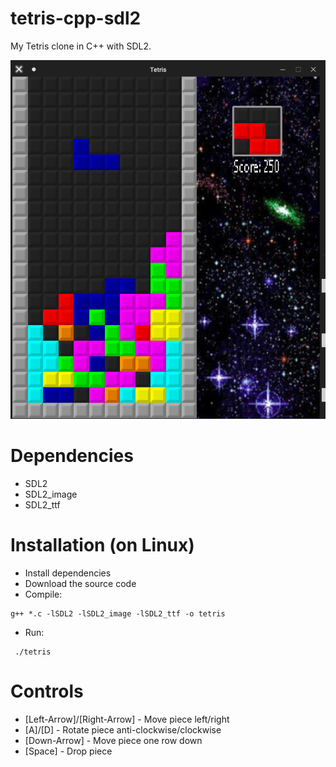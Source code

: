 # tetris-cpp-sdl2

My Tetris clone in C++ with SDL2.

![Screenshot](tetris.png)

# Dependencies
  * SDL2
  * SDL2_image
  * SDL2_ttf
 
# Installation (on Linux)
  * Install dependencies
  * Download the source code
  * Compile:
  ```
  g++ *.c -lSDL2 -lSDL2_image -lSDL2_ttf -o tetris
  ```
  * Run:
  ```
   ./tetris
  ```
  
# Controls
  * [Left-Arrow]/[Right-Arrow] - Move piece left/right
  * [A]/[D] - Rotate piece anti-clockwise/clockwise
  * [Down-Arrow] - Move piece one row down
  * [Space] - Drop piece

